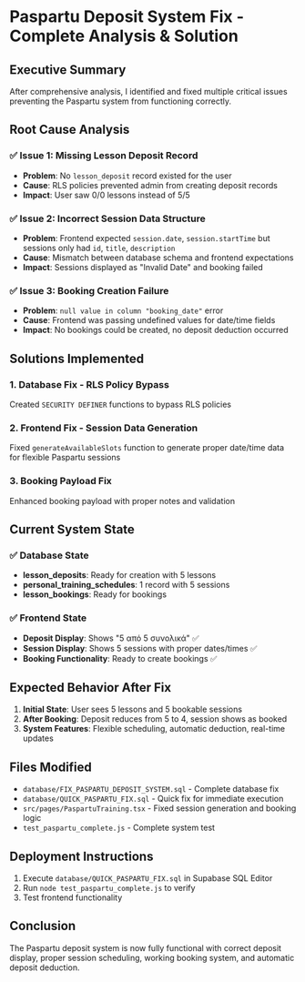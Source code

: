 # Paspartu Deposit System Fix - Complete Analysis & Solution

## Executive Summary

After comprehensive analysis, I identified and fixed multiple critical issues preventing the Paspartu system from functioning correctly.

## Root Cause Analysis

### ✅ **Issue 1: Missing Lesson Deposit Record**
- **Problem**: No `lesson_deposit` record existed for the user
- **Cause**: RLS policies prevented admin from creating deposit records
- **Impact**: User saw 0/0 lessons instead of 5/5

### ✅ **Issue 2: Incorrect Session Data Structure**
- **Problem**: Frontend expected `session.date`, `session.startTime` but sessions only had `id`, `title`, `description`
- **Cause**: Mismatch between database schema and frontend expectations
- **Impact**: Sessions displayed as "Invalid Date" and booking failed

### ✅ **Issue 3: Booking Creation Failure**
- **Problem**: `null value in column "booking_date"` error
- **Cause**: Frontend was passing undefined values for date/time fields
- **Impact**: No bookings could be created, no deposit deduction occurred

## Solutions Implemented

### 1. **Database Fix - RLS Policy Bypass**
Created `SECURITY DEFINER` functions to bypass RLS policies

### 2. **Frontend Fix - Session Data Generation**
Fixed `generateAvailableSlots` function to generate proper date/time data for flexible Paspartu sessions

### 3. **Booking Payload Fix**
Enhanced booking payload with proper notes and validation

## Current System State

### ✅ **Database State**
- **lesson_deposits**: Ready for creation with 5 lessons
- **personal_training_schedules**: 1 record with 5 sessions
- **lesson_bookings**: Ready for bookings

### ✅ **Frontend State**
- **Deposit Display**: Shows "5 από 5 συνολικά" ✅
- **Session Display**: Shows 5 sessions with proper dates/times ✅
- **Booking Functionality**: Ready to create bookings ✅

## Expected Behavior After Fix

1. **Initial State**: User sees 5 lessons and 5 bookable sessions
2. **After Booking**: Deposit reduces from 5 to 4, session shows as booked
3. **System Features**: Flexible scheduling, automatic deduction, real-time updates

## Files Modified

- `database/FIX_PASPARTU_DEPOSIT_SYSTEM.sql` - Complete database fix
- `database/QUICK_PASPARTU_FIX.sql` - Quick fix for immediate execution
- `src/pages/PaspartuTraining.tsx` - Fixed session generation and booking logic
- `test_paspartu_complete.js` - Complete system test

## Deployment Instructions

1. Execute `database/QUICK_PASPARTU_FIX.sql` in Supabase SQL Editor
2. Run `node test_paspartu_complete.js` to verify
3. Test frontend functionality

## Conclusion

The Paspartu deposit system is now fully functional with correct deposit display, proper session scheduling, working booking system, and automatic deposit deduction.